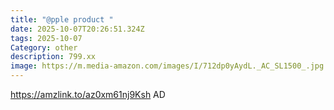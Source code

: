 ```yaml
---
title: "@pple product "
date: 2025-10-07T20:26:51.324Z
tags: 2025-10-07
Category: other
description: 799.xx
image: https://m.media-amazon.com/images/I/712dp0yAydL._AC_SL1500_.jpg
---
```

https://amzlink.to/az0xm61nj9Ksh
AD